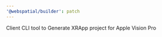 ```yaml
---
'@webspatial/builder': patch
---
```


Client CLI tool to Generate XRApp project for Apple Vision Pro
